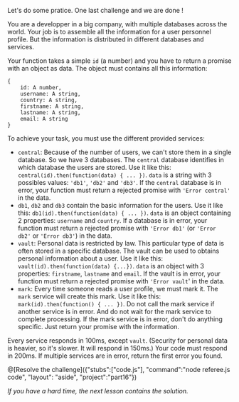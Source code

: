 Let's do some pratice. One last challenge and we are done !

You are a developper in a big company, with multiple databases across the world. Your job is to assemble all the information for a user personnel profile. But the information is distributed in different databases and services.

Your function takes a simple `id` (a number) and you have to return a promise with an object as data. The object must contains all this information:

```
{
    id: A number,
    username: A string,
    country: A string,
    firstname: A string,
    lastname: A string,
    email: A string
}
```

To achieve your task, you must use the different provided services:

* `central`: Because of the number of users, we can't store them in a single database. So we have 3 databases. The `central` database identifies in which database the users are stored. Use  it like this: `central(id).then(function(data) { ... })`. `data` is a string with 3 possibles values: `'db1'`, `'db2'` and `'db3'`. If the `central` database is in error, your function must return a rejected promise with `'Error central'` in the data.
* `db1`, `db2` and `db3` contain the basic information for the users. Use it like this: `db1(id).then(function(data) { ... })`. `data` is an object containing 2 properties: `username` and `country`. If a database is in error, your function must return a rejected promise with `'Error db1'` (or `'Error db2'` or `'Error db3'`) in the data.
* `vault`: Personal data is restricted by law. This particular type of data is often stored in a specific database. The vault can be used to obtains personal information about a user. Use it like this: `vault(id).then(function(data) {...})`. `data` is an object with 3 properties: `firstname`, `lastname` and `email`. If the vault is in error, your function must return a rejected promise with `'Error vault`' in the data.
* `mark`: Every time someone reads a user profile, we must mark it. The `mark` service will create this mark. Use it like this: `mark(id).then(function() { ... })`. Do not call the mark service if another service is in error. And do not wait for the mark service to complete processing. If the mark service is in error, don't do anything specific. Just return your promise with the information.

Every service responds in 100ms, except `vault`. (Security for personal data is heavier, so it's slower. It will respond in 150ms.) Your code must respond in 200ms. If multiple services are in error, return the first error you found.

@[Resolve the challenge]({"stubs":["code.js"], "command":"node referee.js code", "layout": "aside", "project":"part16"})

*If you have a hard time, the next lesson contains the solution.*
